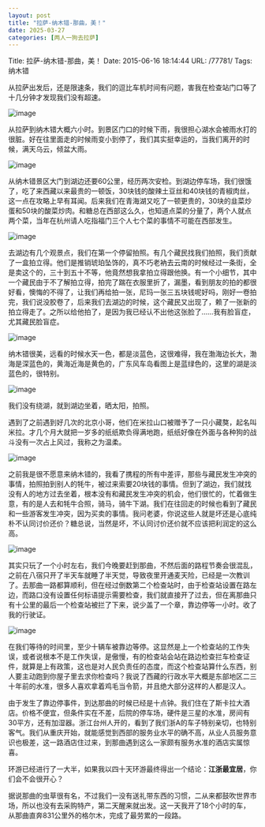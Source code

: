 ```yaml
---
layout: post
title: "拉萨-纳木错-那曲，美！"
date: 2025-03-27
categories: [两人一狗去拉萨]
---
```


Title: 拉萨-纳木错-那曲，美！
Date: 2015-06-16 18:14:44
URL: /77781/
Tags: 纳木错

从拉萨出发后，还是限速条，我们的逗比车机时间有问题，害我在检查站门口等了十几分钟才发现我们没有超速。

![image](http://img.weimao.me/2019-05-21-022806.jpg)

从拉萨到纳木错大概六小时。到景区门口的时候下雨，我很担心湖水会被雨水打的很脏。好在往里面走的时候雨变小到停了，我们其实挺幸运的，当我们离开的时候，满天乌云，倾盆大雨。

![image](http://img.weimao.me/2019-05-21-022809.jpg)

从纳木错景区大门到湖边还要60公里，经历两次安检。到湖边停车场，我们很饿了，吃了来西藏以来最贵的一顿饭，30块钱的酸辣土豆丝和40块钱的青椒肉丝，这一点在攻略上早有耳闻。后来我们在青海湖又吃了一顿更贵的，30块的韭菜炒蛋和50块的酸菜炒肉。和糖总在西部这么久，也知道点菜的分量了，两个人就点两个菜，当年在杭州请人吃指福门三个人七个菜的事情不可能在西部发生。

![image](http://img.weimao.me/2019-05-21-022811.jpg)

去湖边有几个观景点，我们在第一个停留拍照。有几个藏民找我们拍照，我们贡献了一盒拍立得。他们是推销琥珀坠饰的，真不巧老衲去云南的时候经过一条街，全是卖这个的，三十到五十不等，他竟然想我拿拍立得跟他换。有一个小细节，其中一个藏民由于不了解拍立得，拍完了踹在衣服里折了，漏墨，看到朋友的拍的都很好看，懊悔的不得了，让我们再给拍一张，尼玛一张三五块钱呢好吗，刚好一卷拍完，我们说没胶卷了，后来我们去湖边的时候，这个藏民又出现了，赖了一张新的拍立得走了。之所以给他拍了，是因为我已经认不出他这张脸了……我有脸盲症，尤其藏民脸盲症。

![image](http://img.weimao.me/2019-05-21-022815.jpg)

纳木错很美，远看的时候水天一色，都是淡蓝色，这很难得，我在渤海边长大，渤海是深蓝色的，黄海近海是黄色的，广东风车岛看图上是蓝绿色的，这里的湖是淡蓝色的，很特别。

![image](http://img.weimao.me/2019-05-21-022818.jpg)

我们没有绕湖，就到湖边坐着，晒太阳，拍照。

遇到了之前遇到好几次的北京小哥，他们在米拉山口被赠予了一只小藏獒，起名叫米拉。才几个月大就把一岁多的纸纸欺负得满地跑，纸纸好像在外面与各种狗的战斗没有一次占上风过，我称之为温柔。

![image](http://img.weimao.me/2019-05-21-022820.jpg)

之前我是很不愿意来纳木错的，我看了携程的所有中差评，那些与藏民发生冲突的事情，拍照拍到别人的牦牛，被过来索要20块钱的事情。但到了湖边，我们就找没有人的地方过去坐着，根本没有和藏民发生冲突的机会，他们很忙的，忙着做生意，有的是人去和牦牛合照，骑马，骑牛下湖。我们在往回走的时候也看到了藏民和一些游客发生冲突，因为买卖的事情。我问老婆，你说这些人就是坏还是心底纯朴不认同讨价还价？糖总说，当然是坏，不认同讨价还价就不应该把利润定的这么高。

![image](http://img.weimao.me/2019-05-21-022822.jpg)

其实只玩了一个小时左右，我们今晚要赶到那曲，不然后面的路程节奏会很混乱，之前在八宿只开了半天车就睡了半天觉，导致夜里开通麦天险，已经是一次教训了。去那曲一路都算顺利，但在经过倒数第二个检查站时，由于检查站设置在路左边，而路口没有设置任何标语提示需要检查，我们就直接开了过去，但在离那曲只有十公里的最后一个检查站被拦了下来，说少盖了一个章，靠边停等一小时。收了我的行驶证。

![image](http://img.weimao.me/2019-05-21-022825.jpg)

在我们等待的时间里，至少十辆车被靠边等停。这显然是上一个检查站的工作失误，或者说根本不是工作失误，是傲慢，有的检查站会站在路边检查拦车检查证件，就算是上有政策，这也是对人民负责任的态度，而这个检查站算什么东西，别人要主动跑到你屋子里去求你检查吗？我说了西藏的行政水平大概是东部地区二三十年前的水准，很多人喜欢拿着鸡毛当令箭，并且绝大部分这样的人都是汉人。

由于发生了靠边停事件，到达那曲的时候已经是十点钟。我们住在了斯卡拉大酒店。价格不便宜，但条件实在不差，后院的停车场，硬件是三星的水准，房间有30平方，还有加湿器。浙江台州人开的，看到了我们浙A的车子特别亲切，也特别客气。我们从重庆开始，就能感觉到西部的服务业水平的确不高，从业人员服务意识也极差，这一路酒店住过来，到那曲遇到这么一家颇有服务水准的酒店实属惊喜。

环游已经进行了一大半，如果我以四十天环游最终得出一个结论：**江浙最宜居**，你们会不会很开心？

据说那曲的虫草很有名，不过我们一没有送礼带东西的习惯，二从来都鼓吹世界市场，所以也没有去采购特产，第二天醒来就出发。这一天我开了18个小时的车，从那曲直奔831公里外的格尔木，完成了最劳累的一段路。
